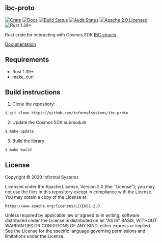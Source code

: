 ## ibc-proto

[![Crate][crate-image]][crate-link]
[![Docs][docs-image]][docs-link]
[![Build Status][build-image]][build-link]
[![Audit Status][audit-image]][audit-link]
[![Apache 2.0 Licensed][license-image]][license-link]
![Rust 1.39+][rustc-image]

Rust crate for interacting with Cosmos SDK
[IBC structs](https://github.com/cosmos/cosmos-sdk/tree/master/proto/ibc).

[Documentation][docs-link]

## Requirements

- Rust 1.39+
- make, curl

## Build instructions

1. Clone the repository:

  ```bash
  $ git clone https://github.com/informalsystems/ibc-proto
  ```

2. Update the Cosmos SDK submodule

  ```bash
  $ make update
  ```

3. Build the library

  ```bash
  $ make build
  ```


## License

Copyright © 2020 Informal Systems

Licensed under the Apache License, Version 2.0 (the "License");
you may not use the files in this repository except in compliance with the License.
You may obtain a copy of the License at

    https://www.apache.org/licenses/LICENSE-2.0

Unless required by applicable law or agreed to in writing, software
distributed under the License is distributed on an "AS IS" BASIS,
WITHOUT WARRANTIES OR CONDITIONS OF ANY KIND, either express or implied.
See the License for the specific language governing permissions and
limitations under the License.

[//]: # (badges)

[crate-image]: https://img.shields.io/crates/v/ibc-proto.svg
[crate-link]: https://crates.io/crates/ibc-proto
[docs-image]: https://docs.rs/ibc-proto/badge.svg
[docs-link]: https://docs.rs/ibc-proto/
[build-image]: https://github.com/informalsystems/ibc-proto/workflows/Rust/badge.svg
[build-link]: https://github.com/informalsystems/ibc-proto/actions?query=workflow%3ARust
[audit-image]: https://github.com/informalsystems/ibc-proto/workflows/Audit-Check/badge.svg
[audit-link]: https://github.com/informalsystems/ibc-proto/actions?query=workflow%3AAudit-Check
[license-image]: https://img.shields.io/badge/license-Apache2.0-blue.svg
[license-link]: https://github.com/informalsystems/ibc-proto/blob/master/LICENSE
[rustc-image]: https://img.shields.io/badge/rustc-1.39+-blue.svg

[//]: # (general links)

[Cosmos SDK]: https://github.com/cosmos/cosmos-sdk
